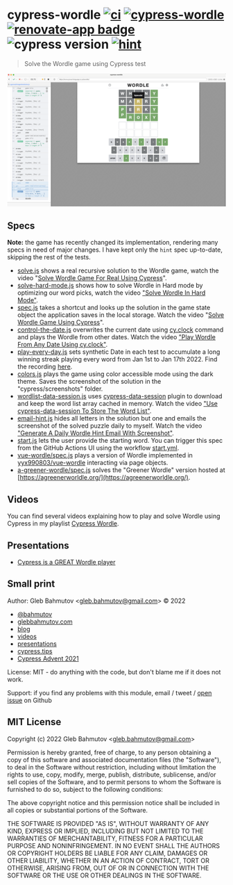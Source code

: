 # cypress-wordle [![ci](https://github.com/bahmutov/cypress-wordle/actions/workflows/ci.yml/badge.svg?branch=main&event=push)](https://github.com/bahmutov/cypress-wordle/actions/workflows/ci.yml) [![cypress-wordle](https://img.shields.io/endpoint?url=https://dashboard.cypress.io/badge/count/6iu6px/main&style=flat&logo=cypress)](https://dashboard.cypress.io/projects/6iu6px/runs) [![renovate-app badge][renovate-badge]][renovate-app] ![cypress version](https://img.shields.io/badge/cypress-9.6.1-brightgreen) [![hint](https://github.com/bahmutov/cypress-wordle/actions/workflows/hint.yml/badge.svg?branch=main)](https://github.com/bahmutov/cypress-wordle/actions/workflows/hint.yml)

> Solve the Wordle game using Cypress test

![Really solved game](./images/really-solved.png)

## Specs

**Note:** the game has recently changed its implementation, rendering many specs in need of major changes. I have kept only the `hint` spec up-to-date, skipping the rest of the tests.

- [solve.js](./cypress/integration/solve.js) shows a real recursive solution to the Wordle game, watch the video "[Solve Wordle Game For Real Using Cypress](https://youtu.be/zQGLR6qXtq0)".
- [solve-hard-mode.js](./cypress/integration/solve-hard-mode.js) shows how to solve Wordle in Hard mode by optimizing our word picks, watch the video ["Solve Wordle In Hard Mode"](https://youtu.be/SeRLrdtr3Vs).
- [spec.js](./cypress/integration/spec.js) takes a shortcut and looks up the solution in the game state object the application saves in the local storage. Watch the video "[Solve Wordle Game Using Cypress](https://www.youtube.com/watch?v=pzFzOKEV-eo)".
- [control-the-date.js](./cypress/integration/control-the-date.js) overwrites the current date using [cy.clock](https://on.cypress.io/clock) command and plays the Wordle from other dates. Watch the video ["Play Wordle From Any Date Using cy.clock"](https://youtu.be/ZmcOFr2UzZU).
- [play-every-day.js](./cypress/integration/play-every-day.js) sets synthetic Date in each test to accumulate a long winning streak playing every word from Jan 1st to Jan 17th 2022. Find the recording [here](https://youtu.be/5X4RuyEoQgY).
- [colors.js](./cypress/integration/colors.js) plays the game using color accessible mode using the dark theme. Saves the screenshot of the solution in the "cypress/screenshots" folder.
- [wordlist-data-session.js](./cypress/integration/wordlist-data-session.js) uses [cypress-data-session](https://github.com/bahmutov/cypress-data-session) plugin to download and keep the word list array cached in memory. Watch the video ["Use cypress-data-session To Store The Word List"](https://youtu.be/UZwE1KTz-98).
- [email-hint.js](./cypress/integration/email-hint.js) hides all letters in the solution but one and emails the screenshot of the solved puzzle daily to myself. Watch the video ["Generate A Daily Wordle Hint Email With Screenshot"](https://youtu.be/NOwNg-Nhv4o).
- [start.js](./cypress/integration/start.js) lets the user provide the starting word. You can trigger this spec from the GitHub Actions UI using the workflow [start.yml](./.github/workflows/start.yml).
- [vue-wordle/spec.js](./cypress/integration/vue-wordle/spec.js) plays a version of Wordle implemented in [yyx990803/vue-wordle](https://github.com/yyx990803/vue-wordle) interacting via page objects.
- [a-greener-wordle/spec.js](./cypress/integration/a-greener-wordle/spec.js) solves the "Greener Wordle" version hosted at [https://agreenerworldle.org/](https://agreenerworldle.org/).

## Videos

You can find several videos explaining how to play and solve Wordle using Cypress in my playlist [Cypress Wordle](https://www.youtube.com/playlist?list=PLP9o9QNnQuAaihgCPlXyzlj_P-1TTbj-O).

## Presentations

- [Cypress is a GREAT Wordle player](https://slides.com/bahmutov/cypress-is-a-great-wordle-player)

## Small print

Author: Gleb Bahmutov &lt;gleb.bahmutov@gmail.com&gt; &copy; 2022

- [@bahmutov](https://twitter.com/bahmutov)
- [glebbahmutov.com](https://glebbahmutov.com)
- [blog](https://glebbahmutov.com/blog)
- [videos](https://www.youtube.com/glebbahmutov)
- [presentations](https://slides.com/bahmutov)
- [cypress.tips](https://cypress.tips)
- [Cypress Advent 2021](https://cypresstips.substack.com/)

License: MIT - do anything with the code, but don't blame me if it does not work.

Support: if you find any problems with this module, email / tweet /
[open issue](https://github.com/bahmutov/cypress-wordle/issues) on Github

## MIT License

Copyright (c) 2022 Gleb Bahmutov &lt;gleb.bahmutov@gmail.com&gt;

Permission is hereby granted, free of charge, to any person
obtaining a copy of this software and associated documentation
files (the "Software"), to deal in the Software without
restriction, including without limitation the rights to use,
copy, modify, merge, publish, distribute, sublicense, and/or sell
copies of the Software, and to permit persons to whom the
Software is furnished to do so, subject to the following
conditions:

The above copyright notice and this permission notice shall be
included in all copies or substantial portions of the Software.

THE SOFTWARE IS PROVIDED "AS IS", WITHOUT WARRANTY OF ANY KIND,
EXPRESS OR IMPLIED, INCLUDING BUT NOT LIMITED TO THE WARRANTIES
OF MERCHANTABILITY, FITNESS FOR A PARTICULAR PURPOSE AND
NONINFRINGEMENT. IN NO EVENT SHALL THE AUTHORS OR COPYRIGHT
HOLDERS BE LIABLE FOR ANY CLAIM, DAMAGES OR OTHER LIABILITY,
WHETHER IN AN ACTION OF CONTRACT, TORT OR OTHERWISE, ARISING
FROM, OUT OF OR IN CONNECTION WITH THE SOFTWARE OR THE USE OR
OTHER DEALINGS IN THE SOFTWARE.

[renovate-badge]: https://img.shields.io/badge/renovate-app-blue.svg
[renovate-app]: https://renovateapp.com/
